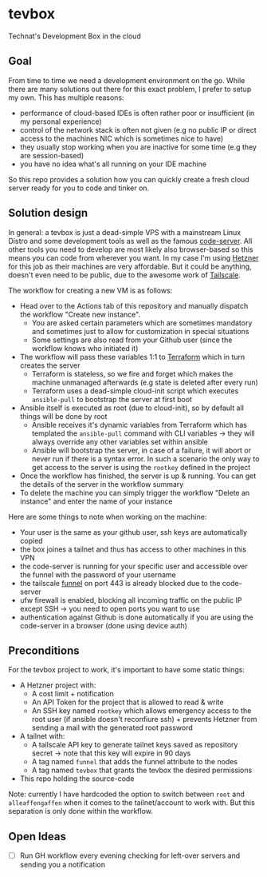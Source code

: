 # tevbox

Technat's Development Box in the cloud

## Goal

From time to time we need a development environment on the go. While there are many solutions out there for this exact problem, I prefer to setup my own. This has multiple reasons:
- performance of cloud-based IDEs is often rather poor or insufficient (in my personal experience)
- control of the network stack is often not given (e.g no public IP or direct access to the machines NIC which is sometimes nice to have)
- they usually stop working when you are inactive for some time (e.g they are session-based)
- you have no idea what's all running on your IDE machine

So this repo provides a solution how you can quickly create a fresh cloud server ready for you to code and tinker on.

## Solution design

In general: a tevbox is just a dead-simple VPS with a mainstream Linux Distro and some development tools as well as the famous [code-server](https://github.com/coder/code-server). All other tools you need to develop are most likely also browser-based so this means you can code from wherever you want. In my case I'm using [Hetzner](http://hetzner.de/) for this job as their machines are very affordable. But it could be anything, doesn't even need to be public, due to the awesome work of [Tailscale](https://tailscale.com).

The workflow for creating a new VM is as follows:
- Head over to the Actions tab of this repository and manually dispatch the workflow "Create new instance".
  - You are asked certain parameters which are sometimes mandatory and sometimes just to allow for customization in special situations
  - Some settings are also read from your Github user (since the workflow knows who initiated it)
- The workflow will pass these variables 1:1 to [Terraform](https://www.terraform.io/) which in turn creates the server
  - Terraform is stateless, so we fire and forget which makes the machine unmanaged afterwards (e.g state is deleted after every run)
  - Terraform uses a dead-simple cloud-init script which executes `ansible-pull` to bootstrap the server at first boot
- Ansible itself is executed as root (due to cloud-init), so by default all things will be done by root
  - Ansible receives it's dynamic variables from Terraform which has templated the `ansible-pull` command with CLI variables -> they will always override any other variables set within ansible
  - Ansible will bootstrap the server, in case of a failure, it will abort or never run if there is a syntax error. In such a scenario the only way to get access to the server is using the `rootkey` defined in the project
- Once the workflow has finished, the server is up & running. You can get the details of the server in the workflow summary
- To delete the machine you can simply trigger the workflow "Delete an instance" and enter the name of your instance

Here are some things to note when working on the machine:
- Your user is the same as your github user, ssh keys are automatically copied 
- the box joines a tailnet and thus has access to other machines in this VPN
- the code-server is running for your specific user and accessible over the funnel with the password of your username
- the tailscale [funnel](https://tailscale.com/kb/1223/funnel/) on port 443 is already blocked due to the code-server 
- ufw firewall is enabled, blocking all incoming traffic on the public IP except SSH -> you need to open ports you want to use
- authentication against Github is done automatically if you are using the code-server in a browser (done using device auth)

## Preconditions

For the tevbox project to work, it's important to have some static things:
- A Hetzner project with:
  - A cost limit + notification
  - An API Token for the project that is allowed to read & write 
  - An SSH key named `rootkey` which allows emergency access to the root user (if ansible doesn't reconfiure ssh) + prevents Hetzner from sending a mail with the generated root password
- A tailnet with:
  - A tailscale API key to generate tailnet keys saved as repository secret -> note that this key will expire in 90 days 
  - A tag named `funnel` that adds the funnel attribute to the nodes
  - A tag named `tevbox` that grants the tevbox the desired permissions
- This repo holding the source-code

Note: currently I have hardcoded the option to switch between `root` and `alleaffengaffen` when it comes to the tailnet/account to work with. But this separation is only done within the workflow.

## Open Ideas

- [ ] Run GH workflow every evening checking for left-over servers and sending you a notification